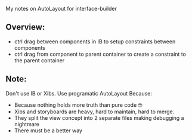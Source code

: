 My notes on AutoLayout for interface-builder<!--more-->

## Overview:
- ctrl drag between components in IB to setup constraints between components
- ctrl drag from component to parent container to create a constraint to the parent container

## Note:
Don't use IB or Xibs. Use programatic AutoLayout Because:
- Because nothing holds more truth than pure code 🤓
- Xibs and storyboards are heavy, hard to maintain, hard to merge.
- They split the view concept into 2 separate files making debugging a nightmare
- There must be a better way
